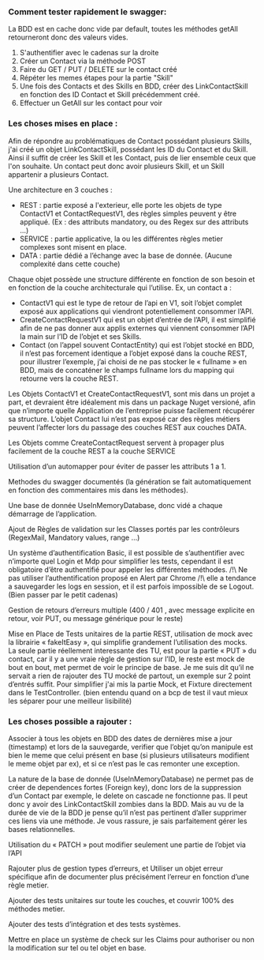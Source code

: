 ﻿### Comment tester rapidement le swagger:
La BDD est en cache donc vide par default, toutes les méthodes getAll retourneront donc des valeurs vides.
1) S'authentifier avec le cadenas sur la droite
2) Créer un Contact via la méthode POST
3) Faire du GET / PUT / DELETE sur le contact créé
4) Répéter les memes étapes pour la partie "Skill"
5) Une fois des Contacts et des Skills en BDD, créer des LinkContactSkill en fonction des ID Contact et Skill précédemment créé.
6) Effectuer un GetAll sur les contact pour voir


### Les choses mises en place :

Afin de répondre au problématiques de Contact possédant plusieurs Skills, j'ai créé un objet LinkContactSkill, possédant les ID du Contact et du Skill. Ainsi il suffit de créer les Skill et les Contact, puis de lier ensemble ceux que l'on souhaite. Un contact peut donc avoir plusieurs Skill, et un Skill appartenir a plusieurs Contact.

Une architecture en 3 couches :
- REST : partie exposé a l'exterieur, elle porte les objets de type ContactV1 et ContactRequestV1, des règles simples peuvent y être appliqué. (Ex : des attributs mandatory, ou des Regex sur des attributs …)
- SERVICE : partie applicative, la ou les différentes règles metier complexes sont misent en place.
- DATA : partie dédié a l’échange avec la base de donnée. (Aucune complexité dans cette couche)

Chaque objet possède une structure différente en fonction de son besoin et en fonction de la couche architecturale qui l’utilise. 
Ex, un contact a :
-  ContactV1 qui est le type de retour de l’api en V1, soit l’objet complet exposé aux applications qui viendront potentiellement consommer l’API.
- CreateContactRequestV1 qui est un objet d’entrée de l’API, il est simplifié afin de ne pas donner aux applis externes qui viennent consommer l’API la main sur l’ID de l’objet et ses Skills.
- Contact (on l’appel souvent ContactEntity) qui est l’objet stocké en BDD, il n’est pas forcement identique a l’objet exposé dans la couche REST, pour illustrer l’exemple, j’ai choisi de ne pas stocker le « fullname » en BDD, mais de concaténer le champs fullname lors du mapping qui retourne vers la couche REST. 

Les Objets ContactV1 et CreateContactRequestV1, sont mis dans un projet a part, et devraient être idéalement mis dans un package Nuget versioné, afin que n’importe quelle Application de l’entreprise puisse facilement récupérer sa structure. L’objet Contact lui n’est pas exposé car des règles métiers peuvent l’affecter lors du passage des couches REST aux couches DATA.

Les Objets comme CreateContactRequest servent à propager plus facilement de la couche REST a la couche SERVICE

Utilisation d’un automapper pour éviter de passer les attributs 1 a 1.

Methodes du swagger documentés (la génération se fait automatiquement en fonction des commentaires mis dans les méthodes).

Une base de donnée UseInMemoryDatabase, donc vidé a chaque démarrage de l’application.

Ajout de Règles de validation sur les Classes portés par les contrôleurs (RegexMail, Mandatory values, range …)

Un système d’authentification Basic, il est possible de s’authentifier avec n’importe quel Login et Mdp  pour simplifier les tests, cependant il est obligatoire d’être authentifié pour appeler les différentes méthodes.
/!\ Ne pas utiliser l’authentification proposé en Alert par Chrome /!\  elle a tendance a sauvegarder les logs en session, et il est parfois impossible de se Logout. (Bien passer par le petit cadenas) 

Gestion de retours d’erreurs multiple (400 / 401 , avec message explicite en retour, voir PUT, ou message générique pour le reste)

Mise en Place de Tests unitaires de la partie REST, utilisation de mock avec la librairie « fakeItEasy », qui simplifie grandement l’utilisation des mocks. La seule partie réellement interessante des TU, est pour la partie « PUT » du contact, car il y a une vraie règle de gestion sur l’ID, le reste est mock de bout en bout, met permet de voir le principe de base. Je me suis dit qu’il ne servait a rien de rajouter des TU mocké de partout, un exemple sur 2 point d’entrés suffit. Pour simplifier j'ai mis la partie Mock, et Fixture directement dans le TestController. (bien entendu quand on a bcp de test il vaut mieux les séparer pour une meilleur lisibilité)

### Les choses possible a rajouter :

Associer à tous les objets en BDD des dates de dernières mise a jour (timestamp) et lors de la sauvegarde, verifier que l’objet qu’on manipule est bien le meme que celui présent en base (si plusieurs utilisateurs modifient le meme objet par ex), et si ce n’est pas le cas remonter une exception.

La nature de la base de donnée (UseInMemoryDatabase) ne permet pas de créer de dependences fortes (Foreign key), donc lors de la suppression d’un Contact par exemple, le delete on cascade ne fonctionne pas. Il peut donc y avoir des LinkContactSkill zombies dans la BDD. Mais au vu de la durée de vie de la BDD je pense qu’il n’est pas pertinent d’aller supprimer ces liens via une méthode. Je vous rassure, je sais parfaitement gérer les bases relationnelles.

Utilisation du « PATCH » pout modifier seulement une partie de l’objet via l’API

Rajouter plus de gestion types d’erreurs, et Utiliser un objet erreur spécifique afin de documenter plus précisément l’erreur en fonction d’une règle metier.

Ajouter des tests unitaires sur toute les couches, et couvrir 100% des méthodes metier.

Ajouter des tests d’intégration et des tests systèmes.

Mettre en place un système de check sur les Claims pour authoriser ou non la modification sur tel ou tel objet en base.
